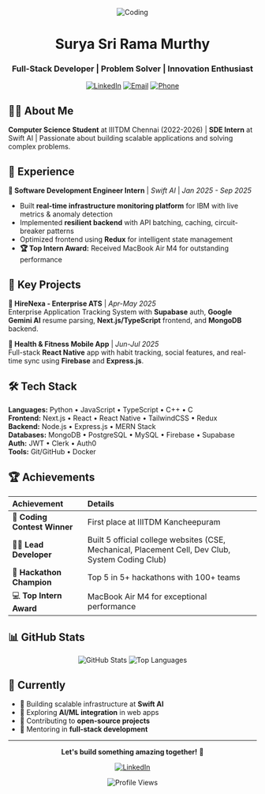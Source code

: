 <div align="center">

![Coding](https://hebbkx1anhila5yf.public.blob.vercel-storage.com/gif-A0U6zGbN0OaRpz3H1xK4VlpMS8Ibdn.gif)

# **Surya Sri Rama Murthy** 
### Full-Stack Developer | Problem Solver | Innovation Enthusiast

[![LinkedIn](https://img.shields.io/badge/LinkedIn-0077B5?style=flat&logo=linkedin)](https://www.linkedin.com/in/surya-sri-rama-murthy/) [![Email](https://img.shields.io/badge/Email-D14836?style=flat&logo=gmail)](mailto:Rsuryasriramamurthy2003@gmail.com) [![Phone](https://img.shields.io/badge/+91_9494351565-25D366?style=flat&logo=whatsapp)](tel:+919494351565)

</div>

## 👨‍💻 About Me
**Computer Science Student** at IIITDM Chennai (2022-2026) | **SDE Intern** at Swift AI | Passionate about building scalable applications and solving complex problems.

## 💼 Experience

**🏢 Software Development Engineer Intern** | *Swift AI* | *Jan 2025 - Sep 2025*
- Built **real-time infrastructure monitoring platform** for IBM with live metrics & anomaly detection
- Implemented **resilient backend** with API batching, caching, circuit-breaker patterns
- Optimized frontend using **Redux** for intelligent state management
- **🏆 Top Intern Award:** Received MacBook Air M4 for outstanding performance

## 🚀 Key Projects

**🎯 HireNexa - Enterprise ATS** | *Apr-May 2025*  
Enterprise Application Tracking System with **Supabase** auth, **Google Gemini AI** resume parsing, **Next.js/TypeScript** frontend, and **MongoDB** backend.

**💪 Health & Fitness Mobile App** | *Jun-Jul 2025*  
Full-stack **React Native** app with habit tracking, social features, and real-time sync using **Firebase** and **Express.js**.

## 🛠️ Tech Stack

**Languages:** Python • JavaScript • TypeScript • C++ • C  
**Frontend:** Next.js • React • React Native • TailwindCSS • Redux  
**Backend:** Node.js • Express.js • MERN Stack  
**Databases:** MongoDB • PostgreSQL • MySQL • Firebase • Supabase  
**Auth:** JWT • Clerk • Auth0  
**Tools:** Git/GitHub • Docker

## 🏆 Achievements

| Achievement | Details |
|:---|:---|
| 🥇 **Coding Contest Winner** | First place at IIITDM Kancheepuram |
| 👨‍💻 **Lead Developer** | Built 5 official college websites (CSE, Mechanical, Placement Cell, Dev Club, System Coding Club) |
| 🚀 **Hackathon Champion** | Top 5 in 5+ hackathons with 100+ teams |
| 💻 **Top Intern Award** | MacBook Air M4 for exceptional performance |

## 📊 GitHub Stats

<div align="center">

![GitHub Stats](https://github-readme-stats.vercel.app/api?username=yourusername&show_icons=true&theme=dark&hide_border=true&count_private=true)
![Top Languages](https://github-readme-stats.vercel.app/api/top-langs/?username=yourusername&layout=compact&theme=dark&hide_border=true)

</div>

## 🎯 Currently
- 🔭 Building scalable infrastructure at **Swift AI**
- 🌱 Exploring **AI/ML integration** in web apps
- 👯 Contributing to **open-source projects**
- 💬 Mentoring in **full-stack development**

---

<div align="center">

**Let's build something amazing together!** 🚀

[![LinkedIn](https://img.shields.io/badge/LinkedIn-Connect-0077B5?style=for-the-badge&logo=linkedin)](https://www.linkedin.com/in/surya-sri-rama-murthy/)

![Profile Views](https://komarev.com/ghpvc/?username=yourusername&color=brightgreen)

</div>
